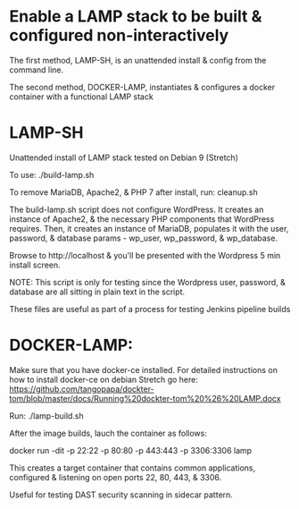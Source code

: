 # Enable a LAMP stack to be built & configured non-interactively

The first method, LAMP-SH, is an unattended install & config from the command line.

The second method, DOCKER-LAMP, instantiates & configures a docker container with a functional LAMP stack

# LAMP-SH
Unattended install of LAMP stack tested on Debian 9 (Stretch)

To use: ./build-lamp.sh

To remove MariaDB, Apache2, & PHP 7 after install, run: cleanup.sh

The build-lamp.sh script does not configure WordPress. It creates an instance of Apache2, 
& the necessary PHP components that WordPress requires.  Then, it creates an instance of MariaDB, 
populates it with the user, password, & database params - wp_user, wp_password, & wp_database.

Browse to http://localhost & you'll be presented with the Wordpress 5 min install screen.

NOTE: This script is only for testing since the Wordpress user, password, & database are all
sitting in plain text in the script.  

These files are useful as part of a process for testing Jenkins pipeline builds

# DOCKER-LAMP:
Make sure that you have docker-ce installed. For detailed instructions on how to install docker-ce on debian Stretch go here: https://github.com/tangopapa/dockter-tom/blob/master/docs/Running%20dockter-tom%20%26%20LAMP.docx 

Run: ./lamp-build.sh

After the image builds, lauch the container as follows:

docker run -dit -p 22:22 -p 80:80 -p 443:443 -p 3306:3306 lamp

This creates a target container that contains common applications,
configured & listening on open ports 22, 80, 443, & 3306.

Useful for testing DAST security scanning in sidecar pattern.


